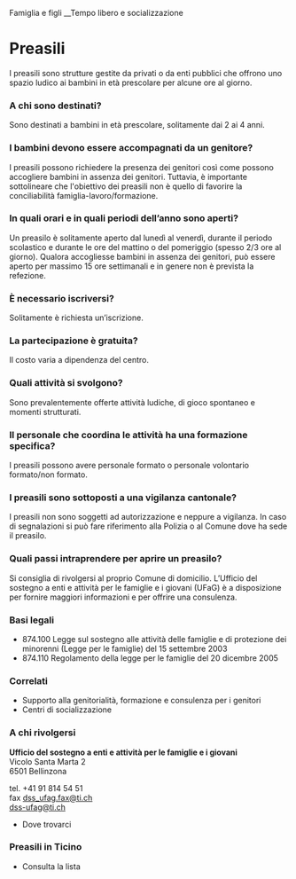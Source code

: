 Famiglia e figli __Tempo libero e socializzazione  

#  Preasili

I preasili sono strutture gestite da privati o da enti pubblici che offrono
uno spazio ludico ai bambini in età prescolare per alcune ore al giorno.

### A chi sono destinati?

Sono destinati a bambini in età prescolare, solitamente dai 2 ai 4 anni.

### I bambini devono essere accompagnati da un genitore?

I preasili possono richiedere la presenza dei genitori così come possono
accogliere bambini in assenza dei genitori. Tuttavia, è importante
sottolineare che l'obiettivo dei preasili non è quello di favorire la
conciliabilità famiglia-lavoro/formazione.

### In quali orari e in quali periodi dell’anno sono aperti?

Un preasilo è solitamente aperto dal lunedì al venerdì, durante il periodo
scolastico e durante le ore del mattino o del pomeriggio (spesso 2/3 ore al
giorno). Qualora accogliesse bambini in assenza dei genitori, può essere
aperto per massimo 15 ore settimanali e in genere non è prevista la refezione.

### È necessario iscriversi?

Solitamente è richiesta un’iscrizione.

### La partecipazione è gratuita?

Il costo varia a dipendenza del centro.

### Quali attività si svolgono?

Sono prevalentemente offerte attività ludiche, di gioco spontaneo e momenti
strutturati.

### Il personale che coordina le attività ha una formazione specifica?

I preasili possono avere personale formato o personale volontario formato/non
formato.

### I preasili sono sottoposti a una vigilanza cantonale?

I preasili non sono soggetti ad autorizzazione e neppure a vigilanza. In caso
di segnalazioni si può fare riferimento alla Polizia o al Comune dove ha sede
il preasilo.

### Quali passi intraprendere per aprire un preasilo?

Si consiglia di rivolgersi al proprio Comune di domicilio. L’Ufficio del
sostegno a enti e attività per le famiglie e i giovani (UFaG) è a disposizione
per fornire maggiori informazioni e per offrire una consulenza.

### Basi legali

  * 874.100 Legge sul sostegno alle attività delle famiglie e di protezione dei minorenni (Legge per le famiglie) del 15 settembre 2003
  * 874.110 Regolamento della legge per le famiglie del 20 dicembre 2005

### Correlati

  * Supporto alla genitorialità, formazione e consulenza per i genitori
  * Centri di socializzazione

### A chi rivolgersi

**Ufficio del sostegno a enti e attività per le famiglie e i giovani**  
Vicolo Santa Marta 2  
6501 Bellinzona

tel. +41 91 814 54 51  
fax dss_ufag.fax@ti.ch  
dss-ufag@ti.ch

  * Dove trovarci

### Preasili in Ticino

  * Consulta la lista

